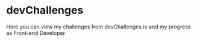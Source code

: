 # devChallenges
Here you can view my challenges from devChallenges.io and my progress as Front-end Developer

